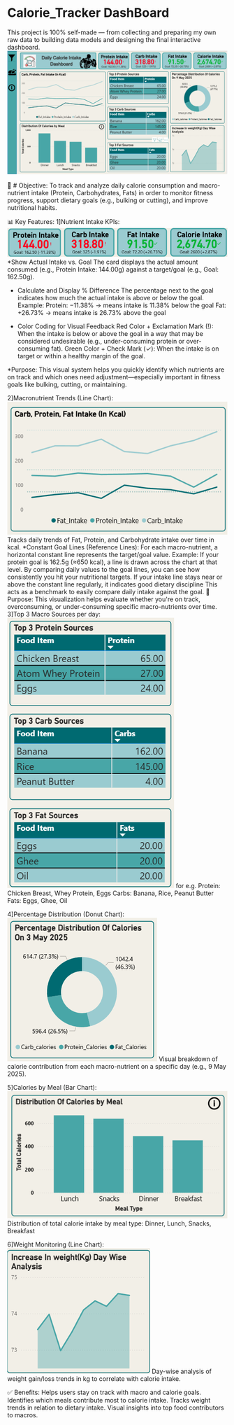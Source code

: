 # Calorie_Tracker DashBoard
This project is 100% self-made — from collecting and preparing  my own raw data to building data models and designing the final interactive dashboard.
![image alt](https://github.com/Vijay-Dhok/Calorie_Tracker/blob/8d93227c65d53e55548e275139d12ce304419bf9/DashBoard%20.png)

🎯 # Objective:
To track and analyze daily calorie consumption and macro-nutrient intake (Protein, Carbohydrates, Fats) in order to monitor fitness progress, support dietary goals (e.g., bulking or cutting), and improve nutritional habits.

📊 Key Features:
1]Nutrient Intake KPIs:
![image alt](https://github.com/Vijay-Dhok/Calorie_Tracker/blob/f0481a21ddea240ff64cc8dd4127161f108390c7/kpi.png)
*Show Actual Intake vs. Goal
The card displays the actual amount consumed (e.g., Protein Intake: 144.00g) against a target/goal (e.g., Goal: 162.50g).

* Calculate and Display % Difference
The percentage next to the goal indicates how much the actual intake is above or below the goal.
Example:
Protein: −11.38% → means intake is 11.38% below the goal
Fat: +26.73% → means intake is 26.73% above the goal

* Color Coding for Visual Feedback
Red Color + Exclamation Mark (!): When the intake is below or above the goal in a way that may be considered undesirable (e.g., under-consuming protein or over-consuming fat).
Green Color + Check Mark (✓): When the intake is on target or within a healthy margin of the goal.

*Purpose:
This visual system helps you quickly identify which nutrients are on track and which ones need adjustment—especially important in fitness goals like bulking, cutting, or maintaining.

2]Macronutrient Trends (Line Chart):
![image alt](https://github.com/Vijay-Dhok/Calorie_Tracker/blob/f0481a21ddea240ff64cc8dd4127161f108390c7/Carb%20protein%20fat%20intake%20in%20kcal.png)
Tracks daily trends of Fat, Protein, and Carbohydrate intake over time in kcal.
*Constant Goal Lines (Reference Lines):
For each macro-nutrient, a horizontal constant line represents the target/goal value.
Example: If your protein goal is 162.5g (≈650 kcal), a line is drawn across the chart at that level.
By comparing daily values to the goal lines, you can see how consistently you hit your nutritional targets.
If your intake line stays near or above the constant line regularly, it indicates good dietary discipline
This acts as a benchmark to easily compare daily intake against the goal.
🎯 Purpose:
This visualization helps evaluate whether you're on track, overconsuming, or under-consuming specific macro-nutrients over time.
3]Top 3 Macro Sources per day:
![image alt](https://github.com/Vijay-Dhok/Calorie_Tracker/blob/f0481a21ddea240ff64cc8dd4127161f108390c7/Tables.png)
for e.g.
Protein: Chicken Breast, Whey Protein, Eggs
Carbs: Banana, Rice, Peanut Butter
Fats: Eggs, Ghee, Oil

4]Percentage Distribution (Donut Chart):
![image alt](https://github.com/Vijay-Dhok/Calorie_Tracker/blob/f0481a21ddea240ff64cc8dd4127161f108390c7/Percentage%20distribution%20of%20calories%20by%20day.png)
Visual breakdown of calorie contribution from each macro-nutrient on a specific day (e.g., 9 May 2025).

5]Calories by Meal (Bar Chart):
![image alt](https://github.com/Vijay-Dhok/Calorie_Tracker/blob/f0481a21ddea240ff64cc8dd4127161f108390c7/Distribution%20of%20calories%20by%20meal.png)
Distribution of total calorie intake by meal type: Dinner, Lunch, Snacks, Breakfast

6]Weight Monitoring (Line Chart):
![image alt](https://github.com/Vijay-Dhok/Calorie_Tracker/blob/f0481a21ddea240ff64cc8dd4127161f108390c7/weight%20increase.png)
Day-wise analysis of weight gain/loss trends in kg to correlate with calorie intake.

✅ Benefits:
Helps users stay on track with macro and calorie goals.
Identifies which meals contribute most to calorie intake.
Tracks weight trends in relation to dietary intake.
Visual insights into top food contributors to macros.

